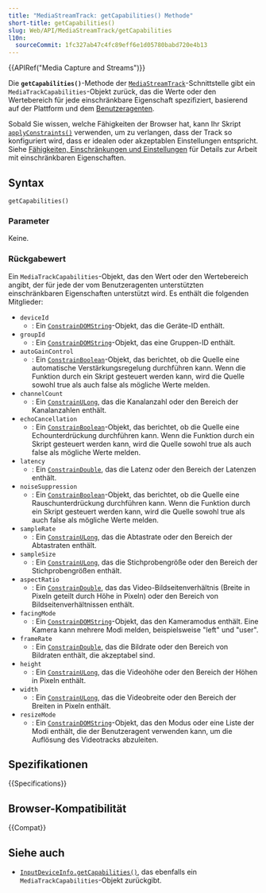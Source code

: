 ```yaml
---
title: "MediaStreamTrack: getCapabilities() Methode"
short-title: getCapabilities()
slug: Web/API/MediaStreamTrack/getCapabilities
l10n:
  sourceCommit: 1fc327ab47c4fc89eff6e1d05780babd720e4b13
---
```


{{APIRef("Media Capture and Streams")}}

Die **`getCapabilities()`**-Methode der [`MediaStreamTrack`](/de/docs/Web/API/MediaStreamTrack)-Schnittstelle gibt ein `MediaTrackCapabilities`-Objekt zurück, das die Werte oder den Wertebereich für jede einschränkbare Eigenschaft spezifiziert, basierend auf der Plattform und dem [Benutzeragenten](/de/docs/Glossary/user_agent).

Sobald Sie wissen, welche Fähigkeiten der Browser hat, kann Ihr Skript [`applyConstraints()`](/de/docs/Web/API/MediaStreamTrack/applyConstraints) verwenden, um zu verlangen, dass der Track so konfiguriert wird, dass er idealen oder akzeptablen Einstellungen entspricht. Siehe [Fähigkeiten, Einschränkungen und Einstellungen](/de/docs/Web/API/Media_Capture_and_Streams_API/Constraints) für Details zur Arbeit mit einschränkbaren Eigenschaften.

## Syntax

```js-nolint
getCapabilities()
```

### Parameter

Keine.

### Rückgabewert

Ein `MediaTrackCapabilities`-Objekt, das den Wert oder den Wertebereich angibt, der für jede der vom Benutzeragenten unterstützten einschränkbaren Eigenschaften unterstützt wird. Es enthält die folgenden Mitglieder:

- `deviceId`
  - : Ein [`ConstrainDOMString`](/de/docs/Web/API/MediaTrackConstraints#constraindomstring)-Objekt, das die Geräte-ID enthält.
- `groupId`
  - : Ein [`ConstrainDOMString`](/de/docs/Web/API/MediaTrackConstraints#constraindomstring)-Objekt, das eine Gruppen-ID enthält.
- `autoGainControl`
  - : Ein [`ConstrainBoolean`](/de/docs/Web/API/MediaTrackConstraints#constrainboolean)-Objekt, das berichtet, ob die Quelle eine automatische Verstärkungsregelung durchführen kann.
    Wenn die Funktion durch ein Skript gesteuert werden kann, wird die Quelle sowohl true als auch false als mögliche Werte melden.
- `channelCount`
  - : Ein [`ConstrainULong`](/de/docs/Web/API/MediaTrackConstraints#constrainulong), das die Kanalanzahl oder den Bereich der Kanalanzahlen enthält.
- `echoCancellation`
  - : Ein [`ConstrainBoolean`](/de/docs/Web/API/MediaTrackConstraints#constrainboolean)-Objekt, das berichtet, ob die Quelle eine Echounterdrückung durchführen kann.
    Wenn die Funktion durch ein Skript gesteuert werden kann, wird die Quelle sowohl true als auch false als mögliche Werte melden.
- `latency`
  - : Ein [`ConstrainDouble`](/de/docs/Web/API/MediaTrackConstraints#constraindouble), das die Latenz oder den Bereich der Latenzen enthält.
- `noiseSuppression`
  - : Ein [`ConstrainBoolean`](/de/docs/Web/API/MediaTrackConstraints#constrainboolean)-Objekt, das berichtet, ob die Quelle eine Rauschunterdrückung durchführen kann.
    Wenn die Funktion durch ein Skript gesteuert werden kann, wird die Quelle sowohl true als auch false als mögliche Werte melden.
- `sampleRate`
  - : Ein [`ConstrainULong`](/de/docs/Web/API/MediaTrackConstraints#constrainulong), das die Abtastrate oder den Bereich der Abtastraten enthält.
- `sampleSize`
  - : Ein [`ConstrainULong`](/de/docs/Web/API/MediaTrackConstraints#constrainulong), das die Stichprobengröße oder den Bereich der Stichprobengrößen enthält.
- `aspectRatio`
  - : Ein [`ConstrainDouble`](/de/docs/Web/API/MediaTrackConstraints#constraindouble), das das Video-Bildseitenverhältnis (Breite in Pixeln geteilt durch Höhe in Pixeln) oder den Bereich von Bildseitenverhältnissen enthält.
- `facingMode`
  - : Ein [`ConstrainDOMString`](/de/docs/Web/API/MediaTrackConstraints#constraindomstring)-Objekt, das den Kameramodus enthält. Eine Kamera kann mehrere Modi melden, beispielsweise "left" und "user".
- `frameRate`
  - : Ein [`ConstrainDouble`](/de/docs/Web/API/MediaTrackConstraints#constraindouble), das die Bildrate oder den Bereich von Bildraten enthält, die akzeptabel sind.
- `height`
  - : Ein [`ConstrainULong`](/de/docs/Web/API/MediaTrackConstraints#constrainulong), das die Videohöhe oder den Bereich der Höhen in Pixeln enthält.
- `width`
  - : Ein [`ConstrainULong`](/de/docs/Web/API/MediaTrackConstraints#constrainulong), das die Videobreite oder den Bereich der Breiten in Pixeln enthält.
- `resizeMode`
  - : Ein [`ConstrainDOMString`](/de/docs/Web/API/MediaTrackConstraints#constraindomstring)-Objekt, das den Modus oder eine Liste der Modi enthält, die der Benutzeragent verwenden kann, um die Auflösung des Videotracks abzuleiten.

## Spezifikationen

{{Specifications}}

## Browser-Kompatibilität

{{Compat}}

## Siehe auch

- [`InputDeviceInfo.getCapabilities()`](/de/docs/Web/API/InputDeviceInfo/getCapabilities), das ebenfalls ein `MediaTrackCapabilities`-Objekt zurückgibt.
